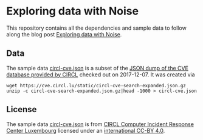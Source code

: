 Exploring data with Noise
=========================

This repository contains all the dependencies and sample data to follow along
the blog post [Exploring data with Noise].


Data
----

The sample data [circl-cve.json] is a subset of the [JSON dump of the CVE
database provided by CIRCL] checked out on 2017-12-07. It was created via

    wget https://cve.circl.lu/static/circl-cve-search-expanded.json.gz
    unzip -c circl-cve-search-expanded.json.gz|head -1000 > circl-cve.json


License
-------

The sample data [circl-cve.json] is from [CIRCL Computer Incident Response
Center Luxembourg] licensed under an [international CC-BY 4.0].

[Exploring data with Noise]: http://vmx.cx/
[circl-cve.json]: circl-cve.json
[CIRCL Computer Incident Response Center Luxembourg]: https://www.circl.lu/
[JSON dump of the CVE database provided by CIRCL]: https://www.circl.lu/opendata/
[international CC-BY 4.0]: https://creativecommons.org/licenses/by/4.0/
